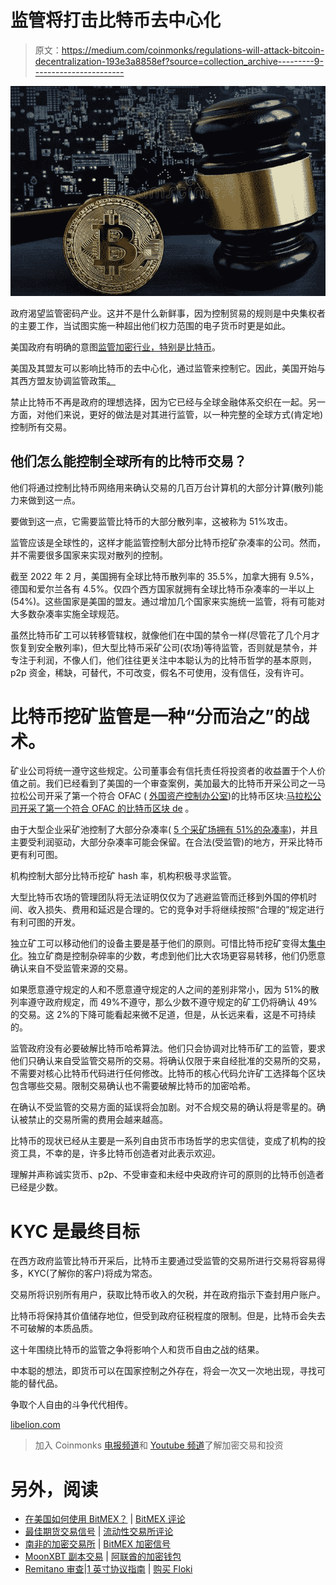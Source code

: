 # 监管将打击比特币去中心化

> 原文：<https://medium.com/coinmonks/regulations-will-attack-bitcoin-decentralization-193e3a8858ef?source=collection_archive---------9----------------------->

![](img/b29cd93e14428e7ff4c5c7cd9f10afb7.png)

政府渴望监管密码产业。这并不是什么新鲜事，因为控制贸易的规则是中央集权者的主要工作，当试图实施一种超出他们权力范围的电子货币时更是如此。

美国政府有明确的意图[监管加密行业，特别是比特币](https://www.financemagnates.com/cryptocurrency/regulation/us-white-house-plans-to-issue-an-executive-order-on-crypto/)。

美国及其盟友可以影响比特币的去中心化，通过监管来控制它。因此，美国开始与其西方盟友协调监管政策[。](https://chaintimes.com/g20-financial-stability-board-says-regulators-need-to-prepare-a-global-response-to-crypto-risks/)

禁止比特币不再是政府的理想选择，因为它已经与全球金融体系交织在一起。另一方面，对他们来说，更好的做法是对其进行监管，以一种完整的全球方式(肯定地)控制所有交易。

## 他们怎么能控制全球所有的比特币交易？

他们将通过控制比特币网络用来确认交易的几百万台计算机的大部分计算(散列)能力来做到这一点。

要做到这一点，它需要监管比特币的大部分散列率，这被称为 51%攻击。

监管应该是全球性的，这样才能监管控制大部分比特币挖矿杂凑率的公司。然而，并不需要很多国家来实现对散列的控制。

截至 2022 年 2 月，美国拥有全球比特币散列率的 35.5%，加拿大拥有 9.5%，德国和爱尔兰各有 4.5%。仅四个西方国家就拥有全球比特币杂凑率的一半以上(54%)。这些国家是美国的盟友。通过增加几个国家来实施统一监管，将有可能对大多数杂凑率实施全球规范。

虽然比特币矿工可以转移管辖权，就像他们在中国的禁令一样(尽管花了几个月才恢复到安全散列率)，但大型比特币采矿公司(农场)等待监管，否则就是禁令，并专注于利润，不像人们，他们往往更关注中本聪认为的比特币哲学的基本原则，p2p 资金，稀缺，可替代，不可改变，假名不可使用，没有信任，没有许可。

# 比特币挖矿监管是一种“分而治之”的战术。

矿业公司将统一遵守这些规定。公司董事会有信托责任将投资者的收益置于个人价值之前。我们已经看到了美国的一个审查案例，美加最大的比特币开采公司之一马拉松公司开采了第一个符合 OFAC ( [外国资产控制办公室](https://en.wikipedia.org/wiki/Office_of_Foreign_Assets_Control))的比特币区块:[马拉松公司开采了第一个符合 OFAC 的比特币区块 de](https://news.bitcoin.com/marathon-mines-first-ofac-compliant-bitcoin-block/) 。

由于大型企业采矿池控制了大部分杂凑率( [5 个采矿场拥有 51%的杂凑率](https://www.blockchain.com/charts/pools))，并且主要受利润驱动，大部分杂凑率可能会保留。在合法(受监管)的地方，开采比特币更有利可图。

机构控制大部分比特币挖矿 hash 率，机构积极寻求监管。

大型比特币农场的管理团队将无法证明仅仅为了逃避监管而迁移到外国的停机时间、收入损失、费用和延迟是合理的。它的竞争对手将继续按照“合理的”规定进行有利可图的开发。

独立矿工可以移动他们的设备主要是基于他们的原则。可惜比特币挖矿变得太[集中化](https://mybitbiz.com/2021/12/bitcoin-hash-rate-in-2022/)。独立矿商是控制杂碎率的少数，考虑到他们比大农场更容易转移，他们仍愿意确认来自不受监管来源的交易。

如果愿意遵守规定的人和不愿意遵守规定的人之间的差别非常小，因为 51%的散列率遵守政府规定，而 49%不遵守，那么少数不遵守规定的矿工仍将确认 49%的交易。这 2%的下降可能看起来微不足道，但是，从长远来看，这是不可持续的。

监管政府没有必要破解比特币哈希算法。他们只会协调对比特币矿工的监管，要求他们只确认来自受监管交易所的交易。将确认仅限于来自经批准的交易所的交易，不需要对核心比特币代码进行任何修改。比特币的核心代码允许矿工选择每个区块包含哪些交易。限制交易确认也不需要破解比特币的加密哈希。

在确认不受监管的交易方面的延误将会加剧。对不合规交易的确认将是零星的。确认被禁止的交易所需的费用会越来越高。

比特币的现状已经从主要是一系列自由货币市场哲学的忠实信徒，变成了机构的投资工具，不幸的是，许多比特币创造者对此表示欢迎。

理解并声称诚实货币、p2p、不受审查和未经中央政府许可的原则的比特币创造者已经是少数。

# KYC 是最终目标

在西方政府监管比特币开采后，比特币主要通过受监管的交易所进行交易将容易得多，KYC(了解你的客户)将成为常态。

交易所将识别所有用户，获取比特币收入的欠税，并在政府指示下查封用户账户。

比特币将保持其价值储存地位，但受到政府征税程度的限制。但是，比特币会失去不可破解的本质品质。

这十年围绕比特币的监管之争将影响个人和货币自由之战的结果。

中本聪的想法，即货币可以在国家控制之外存在，将会一次又一次地出现，寻找可能的替代品。

争取个人自由的斗争代代相传。

[libelion.com](http://liberlion.com/)

> 加入 Coinmonks [电报频道](https://t.me/coincodecap)和 [Youtube 频道](https://www.youtube.com/c/coinmonks/videos)了解加密交易和投资

# 另外，阅读

*   [在美国如何使用 BitMEX？](https://coincodecap.com/use-bitmex-in-usa) | [BitMEX 评论](https://coincodecap.com/bitmex-review)
*   [最佳期货交易信号](https://coincodecap.com/futures-trading-signals) | [流动性交易所评论](https://coincodecap.com/liquid-exchange-review)
*   [南非的加密交易所](https://coincodecap.com/crypto-exchanges-in-south-africa) | [BitMEX 加密信号](https://coincodecap.com/bitmex-crypto-signals)
*   [MoonXBT 副本交易](https://coincodecap.com/moonxbt-copy-trading) | [阿联酋的加密钱包](https://coincodecap.com/crypto-wallets-in-uae)
*   [Remitano 审查](https://coincodecap.com/remitano-review)|[1 英寸协议指南](https://coincodecap.com/1inch) | [购买 Floki](https://coincodecap.com/buy-floki-inu-token)